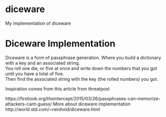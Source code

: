 # diceware
My implementation of diceware

<h1>Diceware Implementation</h2>
<p>Diceware is a form of passphrase generation. Where you build a dictionary with a key and an associated string.</br>You roll one die, or five at once and write down the numbers that you got until you have a total of five.</br> Then find the associated string with the key (the rolled numbers) you got.</p>

<p>Inspiration comes from this article from threatpost</p>
<url> https://firstlook.org/theintercept/2015/03/26/passphrases-can-memorize-attackers-cant-guess/ </url> 
More about diceware implementation 
<url>http://world.std.com/~reinhold/diceware.html</url>
